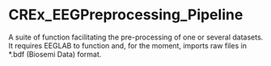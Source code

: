 # CREx_EEGPreprocessing_Pipeline
A suite of function facilitating the pre-processing of one or several datasets. It requires EEGLAB to function and, for the moment, imports raw files in *.bdf (Biosemi Data) format.
